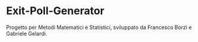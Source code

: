 Exit-Poll-Generator
===================

Progetto per Metodi Matematici e Statistici, sviluppato da Francesco Borzì e Gabriele Gelardi.
